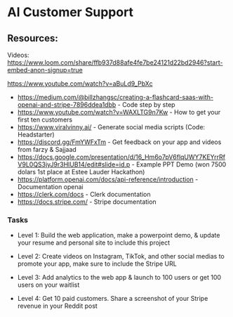 # AI Customer Support

## Resources:

Videos:
https://www.loom.com/share/ffb937d88afe4fe7be24121d22bd2946?start-embed-anon-signup=true

https://www.youtube.com/watch?v=aBuLd9_PbXc

- https://medium.com/@billzhangsc/creating-a-flashcard-saas-with-openai-and-stripe-7896ddea1dbb - Code step by step
- https://www.youtube.com/watch?v=WAXLTG9n7Kw - How to get your first ten customers
- https://www.viralvinny.ai/ - Generate social media scripts (Code: Headstarter)
- https://discord.gg/FmYWFxTm - Get feedback on your app and videos from farzy & Sajjaad
- https://docs.google.com/presentation/d/16_Hm6o7pV6flqUWY7KEYrrRfV9L0QS3jyJ9r3HlUB14/edit#slide=id.p - Example PPT Demo (won 7500 dolars 1st place at Estee Lauder Hackathon)
- https://platform.openai.com/docs/api-reference/introduction - Documentation openai
- https://clerk.com/docs - Clerk documentation
- https://docs.stripe.com/ - Stripe documentation

### Tasks

- Level 1: Build the web application, make a powerpoint demo, & update your resume and personal site to include this project

- Level 2: Create videos on Instagram, TikTok, and other social medias to promote your app, make sure to include the Stripe URL

- Level 3: Add analytics to the web app & launch to 100 users or get 100 users on your waitlist

- Level 4: Get 10 paid customers. Share a screenshot of your Stripe revenue in your Reddit post
